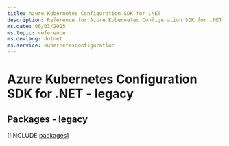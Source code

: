 ```yaml
---
title: Azure Kubernetes Configuration SDK for .NET
description: Reference for Azure Kubernetes Configuration SDK for .NET
ms.date: 06/03/2025
ms.topic: reference
ms.devlang: dotnet
ms.service: kubernetesconfiguration
---
```

# Azure Kubernetes Configuration SDK for .NET - legacy
## Packages - legacy
[!INCLUDE [packages](kubernetes-configuration-index.md)]
